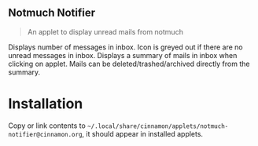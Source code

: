 
## Notmuch Notifier

> An applet to display unread mails from notmuch

Displays number of messages in inbox. Icon is greyed out if there are no unread messages in inbox.
Displays a summary of mails in inbox when clicking on applet. Mails can be deleted/trashed/archived directly from the summary.


# Installation

Copy or link contents to `~/.local/share/cinnamon/applets/notmuch-notifier@cinnamon.org`, it should appear in installed applets.
